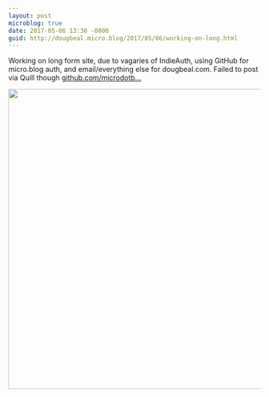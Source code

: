 ```yaml
---
layout: post
microblog: true
date: 2017-05-06 13:30 -0800
guid: http://dougbeal.micro.blog/2017/05/06/working-on-long.html
---
```

Working on long form site, due to vagaries of IndieAuth, using GitHub for micro.blog auth, and email/everything else for dougbeal.com. Failed to post via Quill though [github.com/microdotb...](https://github.com/microdotblog/issues/issues/38)

<img src="http://dougbeal.micro.blog/uploads/2017/2c92708074.jpg" width="600" height="600" style="height: auto" />
